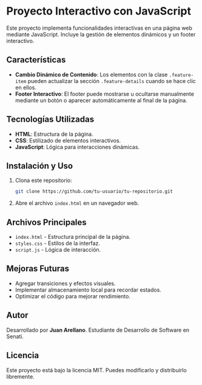 # Proyecto Interactivo con JavaScript

Este proyecto implementa funcionalidades interactivas en una página web mediante JavaScript. Incluye la gestión de elementos dinámicos y un footer interactivo.

## Características

- **Cambio Dinámico de Contenido**: Los elementos con la clase `.feature-item` pueden actualizar la sección `.feature-details` cuando se hace clic en ellos.
- **Footer Interactivo**: El footer puede mostrarse u ocultarse manualmente mediante un botón o aparecer automáticamente al final de la página.

## Tecnologías Utilizadas

- **HTML**: Estructura de la página.
- **CSS**: Estilizado de elementos interactivos.
- **JavaScript**: Lógica para interacciones dinámicas.

## Instalación y Uso

1. Clona este repositorio:
   ```sh
   git clone https://github.com/tu-usuario/tu-repositorio.git
   ```
2. Abre el archivo `index.html` en un navegador web.

## Archivos Principales

- `index.html` - Estructura principal de la página.
- `styles.css` - Estilos de la interfaz.
- `script.js` - Lógica de interacción.

## Mejoras Futuras

- Agregar transiciones y efectos visuales.
- Implementar almacenamiento local para recordar estados.
- Optimizar el código para mejorar rendimiento.

## Autor

Desarrollado por **Juan Arellano**. Estudiante de Desarrollo de Software en Senati.

## Licencia

Este proyecto está bajo la licencia MIT. Puedes modificarlo y distribuirlo libremente.

